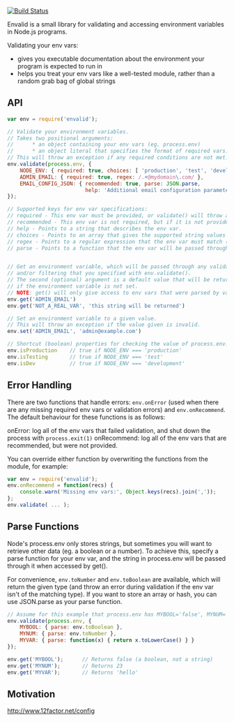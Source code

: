 [![Build Status](https://secure.travis-ci.org/af/envalid.png)](http://travis-ci.org/af/envalid)

Envalid is a small library for validating and accessing environment variables in
Node.js programs.

Validating your env vars:

* gives you executable documentation about the environment your program is expected to run in
* helps you treat your env vars like a well-tested module, rather than a random grab bag of global strings


## API

```js
var env = require('envalid');

// Validate your environment variables.
// Takes two positional arguments:
//      * an object containing your env vars (eg. process.env)
//      * an object literal that specifies the format of required vars.
// This will throw an exception if any required conditions are not met.
env.validate(process.env, {
    NODE_ENV: { required: true, choices: [ 'production', 'test', 'development' ] },
    ADMIN_EMAIL: { required: true, regex: /.+@mydomain\.com/ },
    EMAIL_CONFIG_JSON: { recommended: true, parse: JSON.parse,
                         help: 'Additional email configuration parameters' }
});

// Supported keys for env var specifications:
// required - This env var must be provided, or validate() will throw an exception
// recommended - This env var is not required, but if it is not provided, a warning will be logged
// help - Points to a string that describes the env var.
// choices - Points to an array that gives the supported string values for the env var.
// regex - Points to a regular expression that the env var must match (or an exception will be thrown)
// parse - Points to a function that the env var will be passed through before being accessed with get()


// Get an environment variable, which will be passed through any validation
// and/or filtering that you specified with env.validate().
// The second (optional) argument is a default value that will be returned
// if the environment variable is not set.
// NOTE: get() will only give access to env vars that were parsed by validate() or set()
env.get('ADMIN_EMAIL')
env.get('NOT_A_REAL_VAR', 'this string will be returned')

// Set an environment variable to a given value.
// This will throw an exception if the value given is invalid.
env.set('ADMIN_EMAIL', 'admin@example.com')

// Shortcut (boolean) properties for checking the value of process.env.NODE_ENV
env.isProduction    // true if NODE_ENV === 'production'
env.isTesting       // true if NODE_ENV === 'test'
env.isDev           // true if NODE_ENV === 'development'
```


## Error Handling

There are two functions that handle errors: `env.onError` (used when there are any missing
required env vars or validation errors) and `env.onRecommend`. The default behaviour for these
functions is as follows:

onError: log all of the env vars that failed validation, and shut down the process with `process.exit(1)`
onRecommend: log all of the env vars that are recommended, but were not provided.

You can override either function by overwriting the functions from the module, for example:

```js
var env = require('envalid');
env.onRecommend = function(recs) {
    console.warn('Missing env vars:', Object.keys(recs).join(','));
};
env.validate( ... );
```


## Parse Functions

Node's process.env only stores strings, but sometimes you will want to retrieve other data
(eg. a boolean or a number). To achieve this, specify a parse function for your env var, and
the string in process.env will be passed through it when accessed by get().

For convenience, `env.toNumber` and `env.toBoolean` are available, which will return the
given type (and throw an error during validation if the env var isn't of the matching type).
If you want to store an array or hash, you can use JSON.parse as your parse function.

```js
// Assume for this example that process.env has MYBOOL='false', MYNUM='23', MYVAR='Hello'
env.validate(process.env, {
    MYBOOL: { parse: env.toBoolean },
    MYNUM: { parse: env.toNumber },
    MYVAR: { parse: function(x) { return x.toLowerCase() } }
});

env.get('MYBOOL');      // Returns false (a boolean, not a string)
env.get('MYNUM');       // Returns 23
env.get('MYVAR');       // Returns 'hello'
```


## Motivation

http://www.12factor.net/config
